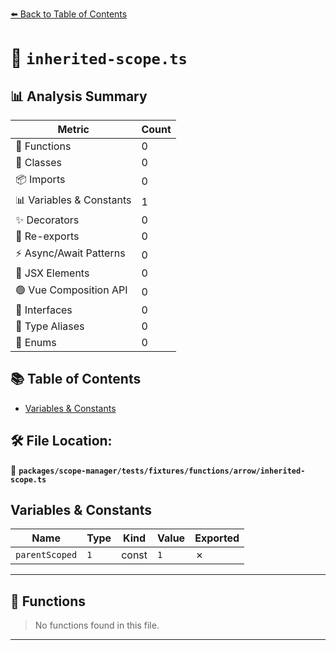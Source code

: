 [⬅️ Back to Table of Contents](../../../../../../index.md)

# 📄 `inherited-scope.ts`

## 📊 Analysis Summary

| Metric | Count |
|--------|-------|
| 🔧 Functions | 0 |
| 🧱 Classes | 0 |
| 📦 Imports | 0 |
| 📊 Variables & Constants | 1 |
| ✨ Decorators | 0 |
| 🔄 Re-exports | 0 |
| ⚡ Async/Await Patterns | 0 |
| 💠 JSX Elements | 0 |
| 🟢 Vue Composition API | 0 |
| 📐 Interfaces | 0 |
| 📑 Type Aliases | 0 |
| 🎯 Enums | 0 |

## 📚 Table of Contents

- [Variables & Constants](#variables-constants)

## 🛠️ File Location:
📂 **`packages/scope-manager/tests/fixtures/functions/arrow/inherited-scope.ts`**

## Variables & Constants

| Name | Type | Kind | Value | Exported |
|------|------|------|-------|----------|
| `parentScoped` | `1` | const | `1` | ✗ |


---

## 🔧 Functions

> No functions found in this file.


---